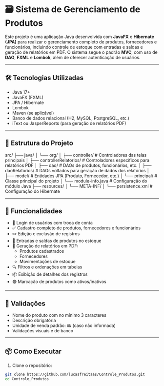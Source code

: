 # 🗃️ Sistema de Gerenciamento de Produtos

Este projeto é uma aplicação Java desenvolvida com **JavaFX** e **Hibernate (JPA)** para realizar o gerenciamento completo de produtos, fornecedores e funcionários, incluindo controle de estoque com entradas e saídas e geração de relatórios em PDF. O sistema segue o padrão **MVC**, com uso de **DAO**, **FXML** e **Lombok**, além de oferecer autenticação de usuários.

---

## 🛠 Tecnologias Utilizadas

- Java 17+
- JavaFX (FXML)
- JPA / Hibernate
- Lombok
- Maven (se aplicável)
- Banco de dados relacional (H2, MySQL, PostgreSQL, etc.)
- iText ou JasperReports (para geração de relatórios PDF)

---

## 📁 Estrutura do Projeto

src/
├── java/
│ └── org/
│ ├── controller/ # Controladores das telas principais
│ ├── controllerRelatorios/ # Controladores específicos para relatórios PDF
│ ├── dao/ # DAOs de produtos, funcionários, etc.
│ ├── daoRelatorios/ # DAOs voltados para geração de dados dos relatórios
│ ├── model/ # Entidades JPA (Produto, Fornecedor, etc.)
│ └── principal/ # Classe principal do projeto
│ └── module-info.java # Configuração do módulo Java
├── resources/
│ └── META-INF/
│ └── persistence.xml # Configuração do Hibernate


---

## 🚀 Funcionalidades

- 🔐 Login de usuários com troca de conta
- ✅ Cadastro completo de produtos, fornecedores e funcionários
- ✏️ Edição e exclusão de registros
- 🔄 Entradas e saídas de produtos no estoque
- 📄 Geração de relatórios em PDF:
    - Produtos cadastrados
    - Fornecedores
    - Movimentações de estoque
- 🔍 Filtros e ordenações em tabelas
- 📦 Exibição de detalhes dos registros
- 🟢 Marcação de produtos como ativos/inativos

---

## 🧪 Validações

- Nome do produto com no mínimo 3 caracteres
- Descrição obrigatória
- Unidade de venda padrão: `UN` (caso não informada)
- Validações visuais e de banco

---

## 📦 Como Executar

1. Clone o repositório:

```bash
git clone https://github.com/lucasfreitaas/Controle_Produtos.git
cd Controle_Produtos

